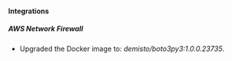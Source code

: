 #### Integrations
##### AWS Network Firewall
- Upgraded the Docker image to: *demisto/boto3py3:1.0.0.23735*.
